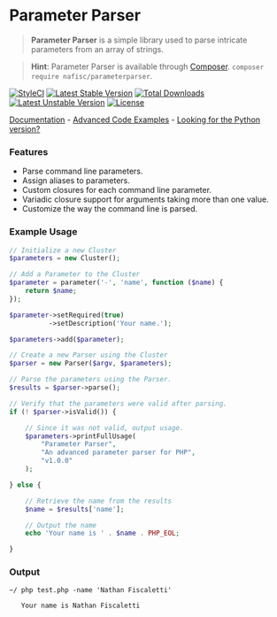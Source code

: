 # Parameter Parser
> **Parameter Parser** is a simple library used to parse intricate parameters from an array of strings.

> **Hint**: Parameter Parser is available through [Composer](https://getcomposer.org). `composer require nafisc/parameterparser`.

[![StyleCI](https://styleci.io/repos/73029011/shield?style=flat)](https://styleci.io/repos/73029011)
[![Latest Stable Version](https://poser.pugx.org/nafisc/parameterparser/v/stable?format=flat)](https://packagist.org/packages/nafisc/parameterparser)
[![Total Downloads](https://poser.pugx.org/nafisc/parameterparser/downloads?format=flat)](https://packagist.org/packages/nafisc/parameterparser)
[![Latest Unstable Version](https://poser.pugx.org/nafisc/parameterparser/v/unstable?format=flat)](https://packagist.org/packages/nafisc/parameterparser)
[![License](https://poser.pugx.org/nafisc/parameterparser/license?format=flat)](https://packagist.org/packages/nafisc/parameterparser)

[Documentation](./docs/) - [Advanced Code Examples](./examples/Example1.md) - [Looking for the Python version?](https://github.com/nathan-fiscaletti/parameterparser-py)

### Features
* Parse command line parameters.
* Assign aliases to parameters.
* Custom closures for each command line parameter.
* Variadic closure support for arguments taking more than one value.
* Customize the way the command line is parsed.

### Example Usage
```php
// Initialize a new Cluster
$parameters = new Cluster();

// Add a Parameter to the Cluster
$parameter = parameter('-', 'name', function ($name) {
    return $name;
});

$parameter->setRequired(true)
          ->setDescription('Your name.');

$parameters->add($parameter);

// Create a new Parser using the Cluster
$parser = new Parser($argv, $parameters);

// Parse the parameters using the Parser.
$results = $parser->parse();

// Verify that the parameters were valid after parsing.
if (! $parser->isValid()) {

    // Since it was not valid, output usage.
    $parameters->printFullUsage(
        "Parameter Parser",
        "An advanced parameter parser for PHP",
        "v1.0.0"
    );

} else {

    // Retrieve the name from the results
    $name = $results['name'];

    // Output the name
    echo 'Your name is ' . $name . PHP_EOL;

}
```

### Output
```
~/ php test.php -name 'Nathan Fiscaletti'

   Your name is Nathan Fiscaletti
```
